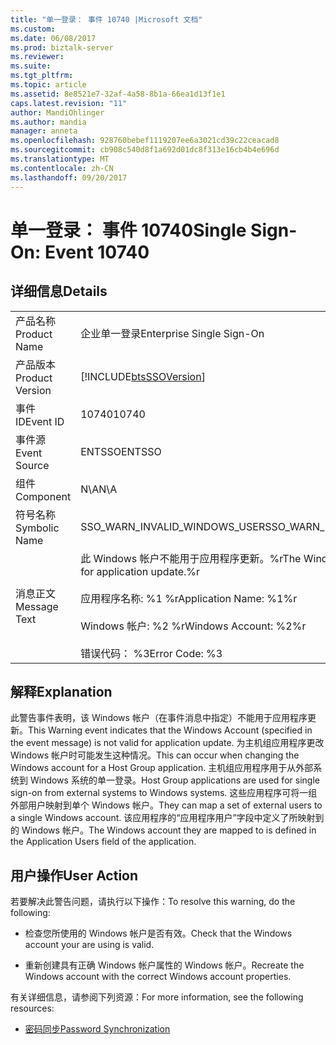 ```yaml
---
title: "单一登录： 事件 10740 |Microsoft 文档"
ms.custom: 
ms.date: 06/08/2017
ms.prod: biztalk-server
ms.reviewer: 
ms.suite: 
ms.tgt_pltfrm: 
ms.topic: article
ms.assetid: 8e8521e7-32af-4a58-8b1a-66ea1d13f1e1
caps.latest.revision: "11"
author: MandiOhlinger
ms.author: mandia
manager: anneta
ms.openlocfilehash: 928760bebef1119207ee6a3021cd39c22ceacad8
ms.sourcegitcommit: cb908c540d8f1a692d01dc8f313e16cb4b4e696d
ms.translationtype: MT
ms.contentlocale: zh-CN
ms.lasthandoff: 09/20/2017
---
```

# <a name="single-sign-on-event-10740"></a><span data-ttu-id="fb520-102">单一登录： 事件 10740</span><span class="sxs-lookup"><span data-stu-id="fb520-102">Single Sign-On: Event 10740</span></span>
## <a name="details"></a><span data-ttu-id="fb520-103">详细信息</span><span class="sxs-lookup"><span data-stu-id="fb520-103">Details</span></span>  
  
|||  
|-|-|  
|<span data-ttu-id="fb520-104">产品名称</span><span class="sxs-lookup"><span data-stu-id="fb520-104">Product Name</span></span>|<span data-ttu-id="fb520-105">企业单一登录</span><span class="sxs-lookup"><span data-stu-id="fb520-105">Enterprise Single Sign-On</span></span>|  
|<span data-ttu-id="fb520-106">产品版本</span><span class="sxs-lookup"><span data-stu-id="fb520-106">Product Version</span></span>|[!INCLUDE[btsSSOVersion](../includes/btsssoversion-md.md)]|  
|<span data-ttu-id="fb520-107">事件 ID</span><span class="sxs-lookup"><span data-stu-id="fb520-107">Event ID</span></span>|<span data-ttu-id="fb520-108">10740</span><span class="sxs-lookup"><span data-stu-id="fb520-108">10740</span></span>|  
|<span data-ttu-id="fb520-109">事件源</span><span class="sxs-lookup"><span data-stu-id="fb520-109">Event Source</span></span>|<span data-ttu-id="fb520-110">ENTSSO</span><span class="sxs-lookup"><span data-stu-id="fb520-110">ENTSSO</span></span>|  
|<span data-ttu-id="fb520-111">组件</span><span class="sxs-lookup"><span data-stu-id="fb520-111">Component</span></span>|<span data-ttu-id="fb520-112">N\A</span><span class="sxs-lookup"><span data-stu-id="fb520-112">N\A</span></span>|  
|<span data-ttu-id="fb520-113">符号名称</span><span class="sxs-lookup"><span data-stu-id="fb520-113">Symbolic Name</span></span>|<span data-ttu-id="fb520-114">SSO_WARN_INVALID_WINDOWS_USER</span><span class="sxs-lookup"><span data-stu-id="fb520-114">SSO_WARN_INVALID_WINDOWS_USER</span></span>|  
|<span data-ttu-id="fb520-115">消息正文</span><span class="sxs-lookup"><span data-stu-id="fb520-115">Message Text</span></span>|<span data-ttu-id="fb520-116">此 Windows 帐户不能用于应用程序更新。%r</span><span class="sxs-lookup"><span data-stu-id="fb520-116">The Windows Account is not valid for application update.%r</span></span><br /><br /> <span data-ttu-id="fb520-117">应用程序名称: %1 %r</span><span class="sxs-lookup"><span data-stu-id="fb520-117">Application Name: %1%r</span></span><br /><br /> <span data-ttu-id="fb520-118">Windows 帐户: %2 %r</span><span class="sxs-lookup"><span data-stu-id="fb520-118">Windows Account: %2%r</span></span><br /><br /> <span data-ttu-id="fb520-119">错误代码： %3</span><span class="sxs-lookup"><span data-stu-id="fb520-119">Error Code: %3</span></span>|  
  
## <a name="explanation"></a><span data-ttu-id="fb520-120">解释</span><span class="sxs-lookup"><span data-stu-id="fb520-120">Explanation</span></span>  
 <span data-ttu-id="fb520-121">此警告事件表明，该 Windows 帐户（在事件消息中指定）不能用于应用程序更新。</span><span class="sxs-lookup"><span data-stu-id="fb520-121">This Warning event indicates that the Windows Account (specified in the event message) is not valid for application update.</span></span> <span data-ttu-id="fb520-122">为主机组应用程序更改 Windows 帐户时可能发生这种情况。</span><span class="sxs-lookup"><span data-stu-id="fb520-122">This can occur when changing the Windows account for a Host Group application.</span></span> <span data-ttu-id="fb520-123">主机组应用程序用于从外部系统到 Windows 系统的单一登录。</span><span class="sxs-lookup"><span data-stu-id="fb520-123">Host Group applications are used for single sign-on from external systems to Windows systems.</span></span> <span data-ttu-id="fb520-124">这些应用程序可将一组外部用户映射到单个 Windows 帐户。</span><span class="sxs-lookup"><span data-stu-id="fb520-124">They can map a set of external users to a single Windows account.</span></span> <span data-ttu-id="fb520-125">该应用程序的“应用程序用户”字段中定义了所映射到的 Windows 帐户。</span><span class="sxs-lookup"><span data-stu-id="fb520-125">The Windows account they are mapped to is defined in the Application Users field of the application.</span></span>  
  
## <a name="user-action"></a><span data-ttu-id="fb520-126">用户操作</span><span class="sxs-lookup"><span data-stu-id="fb520-126">User Action</span></span>  
 <span data-ttu-id="fb520-127">若要解决此警告问题，请执行以下操作：</span><span class="sxs-lookup"><span data-stu-id="fb520-127">To resolve this warning, do the following:</span></span>  
  
-   <span data-ttu-id="fb520-128">检查您所使用的 Windows 帐户是否有效。</span><span class="sxs-lookup"><span data-stu-id="fb520-128">Check that the Windows account your are using is valid.</span></span>  
  
-   <span data-ttu-id="fb520-129">重新创建具有正确 Windows 帐户属性的 Windows 帐户。</span><span class="sxs-lookup"><span data-stu-id="fb520-129">Recreate the Windows account with the correct Windows account properties.</span></span>  
  
 <span data-ttu-id="fb520-130">有关详细信息，请参阅下列资源：</span><span class="sxs-lookup"><span data-stu-id="fb520-130">For more information, see the following resources:</span></span>  
  
-   [<span data-ttu-id="fb520-131">密码同步</span><span class="sxs-lookup"><span data-stu-id="fb520-131">Password Synchronization</span></span>](../core/password-synchronization2.md)